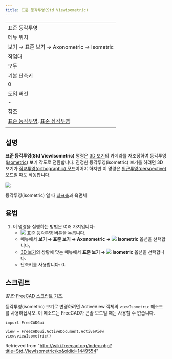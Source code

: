 ```yaml
---
title: 표준 등각투영(Std Viewisometric)
---
```


|                                                                                                                                                                                        |
| -------------------------------------------------------------------------------------------------------------------------------------------------------------------------------------- |
| 표준 등각투영                                                                                                                                                                          |
| 메뉴 위치                                                                                                                                                                              |
| 보기 → 표준 보기 → Axonometric → Isometric                                                                                                                                             |
| 작업대                                                                                                                                                                                 |
| 모두                                                                                                                                                                                   |
| 기본 단축키                                                                                                                                                                            |
| 0                                                                                                                                                                                      |
| 도입 버전                                                                                                                                                                              |
| -                                                                                                                                                                                      |
| 참조                                                                                                                                                                                   |
| [표준 등각투영](/Std_ViewDimetric/ko "Std ViewDimetric/ko"), [표준 삼각투영](/index.php?title=Std_ViewTrimetric/ko&action=edit&redlink=1 "Std ViewTrimetric/ko (page does not exist)") |
|                                                                                                                                                                                        |

## 설명

**표준 등각투영(Std ViewIsometric)** 명령은 [3D 보기](/3D_view/ko "3D view/ko")의 카메라를 재조정하여 등각투영([isometric](https://en.wikipedia.org/wiki/Isometric_projection)) 보기 각도로 전환합니다. 진정한 등각투영(isometric) 보기를 하려면 3D 보기가 [직교투영(orthographic) 모드](/Std_OrthographicCamera/ko "Std OrthographicCamera/ko")이어야 하지만 이 명령은 [원근투영(perspective) 모드](/Std_PerspectiveCamera/ko "Std PerspectiveCamera/ko")일 때도 작동합니다.

![](/images/Std_ViewIsometric_example.svg)

등각투영(isometric) 일 때 [좌표축](/index.php?title=Std_AxisCross/ko&action=edit&redlink=1 "Std AxisCross/ko (page does not exist)")과 육면체

## 용법

1. 이 명령을 실행하는 방법은 여러 가지입니다:
   - ![](/images/Std_ViewIsometric.svg) 표준 등각투영 버튼을 누릅니다.
   * 메뉴에서 **보기 → 표준 보기 → Axonometric → ![](/images/Std_ViewIsometric.svg) Isometric** 옵션을 선택합니다.
   * [3D 보기](/3D_view/ko "3D view/ko")의 상황에 맞는 메뉴에서 **표준 보기 → ![](/images/Std_ViewIsometric.svg) Isometric** 옵션을 선택합니다.
   * 단축키를 사용합니다: 0.

## 스크립트

_참조:_ [FreeCAD 스크립트 기초](/FreeCAD_Scripting_Basics/ko "FreeCAD Scripting Basics/ko").

등각투영(isometric) 보기로 변경하려면 ActiveView 객체의 `viewIsometric` 메소드를 사용하십시오. 이 메소드는 FreeCAD가 콘솔 모드일 때는 사용할 수 없습니다.

```
import FreeCADGui

view = FreeCADGui.ActiveDocument.ActiveView
view.viewIsometric()

```

Retrieved from "<http://wiki.freecad.org/index.php?title=Std_ViewIsometric/ko&oldid=1449554>"
